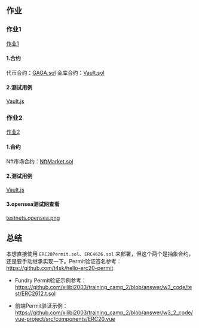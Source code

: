## 作业
### 作业1
[作业1](./homework1.png)

#### 1.合约
代币合约：[GAGA.sol](./hardhat-vault/contracts/GaGa.sol)
金库合约：[Vault.sol](./hardhat-vault/contracts/Vault.sol)


#### 2.测试用例
[Vault.js](./hardhat-vault/test/Vault.js)


### 作业2
[作业2](./homework2.png)

#### 1.合约
Nft市场合约：[NftMarket.sol](./hardhat-nft-market/contracts/NftMarket.sol)


#### 2.测试用例
[Vault.js](./hardhat-nft-market/test/NftMarket.js)

#### 3.opensea测试网查看
[testnets.opensea.png](./testnets.opensea.png)


## 总结

本想直接使用 `ERC20Permit.sol`、`ERC4626.sol` 来部署，但这个两个是抽象合约，还是要手动继承实现一下。Permit验证签名参考：https://github.com/t4sk/hello-erc20-permit

* Fundry Permit验证示例参考：https://github.com/xilibi2003/training_camp_2/blob/answer/w3_code/test/ERC2612.t.sol

* 前端Permit验证示例：https://github.com/xilibi2003/training_camp_2/blob/answer/w3_2_code/vue-project/src/components/ERC20.vue